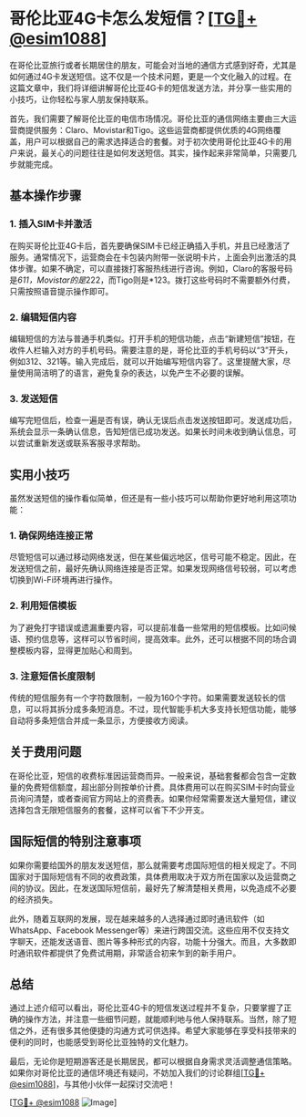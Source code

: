 # 哥伦比亚4G卡怎么发短信？[[TG💪+ @esim1088](https://t.me/s/esim1088)]

在哥伦比亚旅行或者长期居住的朋友，可能会对当地的通信方式感到好奇，尤其是如何通过4G卡发送短信。这不仅是一个技术问题，更是一个文化融入的过程。在这篇文章中，我们将详细讲解哥伦比亚4G卡的短信发送方法，并分享一些实用的小技巧，让你轻松与家人朋友保持联系。

首先，我们需要了解哥伦比亚的电信市场情况。哥伦比亚的通信网络主要由三大运营商提供服务：Claro、Movistar和Tigo。这些运营商都提供优质的4G网络覆盖，用户可以根据自己的需求选择适合的套餐。对于初次使用哥伦比亚4G卡的用户来说，最关心的问题往往是如何发送短信。其实，操作起来非常简单，只需要几步就能完成。

## 基本操作步骤

### 1. 插入SIM卡并激活

在购买哥伦比亚4G卡后，首先要确保SIM卡已经正确插入手机，并且已经激活了服务。通常情况下，运营商会在卡包装内附带一张说明卡片，上面会列出激活的具体步骤。如果不确定，可以直接拨打客服热线进行咨询。例如，Claro的客服号码是*611，Movistar的是*222，而Tigo则是*123。拨打这些号码时不需要额外付费，只需按照语音提示操作即可。

### 2. 编辑短信内容

编辑短信的方法与普通手机类似。打开手机的短信功能，点击“新建短信”按钮，在收件人栏输入对方的手机号码。需要注意的是，哥伦比亚的手机号码以“3”开头，例如312、321等。输入完成后，就可以开始编写短信内容了。这里提醒大家，尽量使用简洁明了的语言，避免复杂的表达，以免产生不必要的误解。

### 3. 发送短信

编写完短信后，检查一遍是否有误，确认无误后点击发送按钮即可。发送成功后，系统会显示一条确认信息，告知短信已成功发送。如果长时间未收到确认信息，可以尝试重新发送或联系客服寻求帮助。

## 实用小技巧

虽然发送短信的操作看似简单，但还是有一些小技巧可以帮助你更好地利用这项功能：

### 1. 确保网络连接正常

尽管短信可以通过移动网络发送，但在某些偏远地区，信号可能不稳定。因此，在发送短信之前，最好先确认网络连接是否正常。如果发现网络信号较弱，可以考虑切换到Wi-Fi环境再进行操作。

### 2. 利用短信模板

为了避免打字错误或遗漏重要内容，可以提前准备一些常用的短信模板。比如问候语、预约信息等，这样可以节省时间，提高效率。此外，还可以根据不同的场合调整模板内容，显得更加贴心和周到。

### 3. 注意短信长度限制

传统的短信服务有一个字符数限制，一般为160个字符。如果需要发送较长的信息，可以将其拆分成多条短消息。不过，现代智能手机大多支持长短信功能，能够自动将多条短信合并成一条显示，方便接收方阅读。

## 关于费用问题

在哥伦比亚，短信的收费标准因运营商而异。一般来说，基础套餐都会包含一定数量的免费短信额度，超出部分则按单价计费。具体费用可以在购买SIM卡时向营业员询问清楚，或者查阅官方网站上的资费表。如果你经常需要发送大量短信，建议选择包含无限短信服务的套餐，这样可以省下不少开支。

## 国际短信的特别注意事项

如果你需要给国外的朋友发送短信，那么就需要考虑国际短信的相关规定了。不同国家对于国际短信有不同的收费政策，具体费用取决于双方所在国家以及运营商之间的协议。因此，在发送国际短信前，最好先了解清楚相关费用，以免造成不必要的经济损失。

此外，随着互联网的发展，现在越来越多的人选择通过即时通讯软件（如WhatsApp、Facebook Messenger等）来进行跨国交流。这些应用不仅支持文字聊天，还能发送语音、图片等多种形式的内容，功能十分强大。而且，大多数即时通讯软件都提供了免费试用期，非常适合初来乍到的新手用户。

## 总结

通过上述介绍可以看出，哥伦比亚4G卡的短信发送过程并不复杂，只要掌握了正确的操作方法，并注意一些细节问题，就能顺利地与他人保持联系。当然，除了短信之外，还有很多其他便捷的沟通方式可供选择。希望大家能够在享受科技带来的便利的同时，也能感受到哥伦比亚独特的文化魅力。

最后，无论你是短期游客还是长期居民，都可以根据自身需求灵活调整通信策略。如果你对哥伦比亚的通信环境还有疑问，不妨加入我们的讨论群组[[TG💪+ @esim1088](https://t.me/s/esim1088)]，与其他小伙伴一起探讨交流吧！

[[TG💪+ @esim1088](https://t.me/s/esim1088) ![Image](https://i.postimg.cc/4NQfJmqS/Snipaste-2025-05-13-00-14-12.png)]